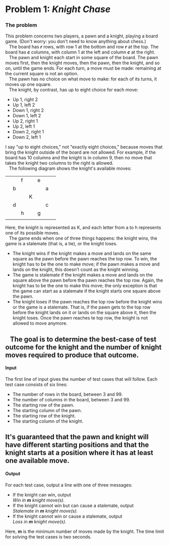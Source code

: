 # Problem 1: _Knight Chase_

### The problem

This problem concerns two players, a pawn and a knight, playing a board game. (Don't worry: you don't need to know
anything about chess.)  
&nbsp;&nbsp; The board has _**r**_ rows, with row 1 at the bottom and row _**r**_ at the top. The board has _**c**_
columns, with column 1 at the left and column _**c**_ at the right.  
&nbsp;&nbsp; The pawn and knight each start in some square of the board. The pawn moves first, then the knight moves,
then the pawn, then the knight, and so on, until the game ends. For each turn, a move must be made: remaining at the
current square is not an option.  
&nbsp;&nbsp; The pawn has no choice on what move to make: for each of its turns, it moves up one square.  
&nbsp;&nbsp; The knight, by contrast, has up to eight choice for each move:

- Up 1, right 2
- Up 1, left 2
- Down 1, right 2
- Down 1, left 2
- Up 2, right 1
- Up 2, left 1
- Down 2, right 1
- Down 2, left 1

I say "up to eight choices," not "exactly eight choices," because moves that bring the knight outside of the board are
not allowed. For example, if the board has 10 columns and the knight is in column 9, then no move that takes the knight
two columns to the right is allowed.  
&nbsp;&nbsp; The following diagram shows the knight's available moves:  

|   |   |   |   |   |   |   |
|---|---|---|---|---|---|---|
|   |   | f |   | e |   |   |
|   | b |   |   |   | a |   |
|   |   |   | K |   |   |   |
|   | d |   |   |   | c |   |
|   |   | h |   | g |   |   |
|   |   |   |   |   |   |   |

Here, the knight is represented as K, and each letter from a to h represents one of its possible moves.  
&nbsp;&nbsp; The game ends when one of three things happens: the knight wins, the game is a stalemate (that is, a tie),
or the knight loses.  
- The knight wins if the knight makes a move and lands on the same square as the pawn before the pawn reaches the top
row. To win, the knight has to be the one to make move; if the pawn makes a move and lands on the knight, this doesn't
count as the knight winning.
- The game is stalemate if the knight makes a move and lands on the square above the pawn before tha pawn reaches the
top row. Again, the knight has to be the one to make this move; the only exception is that the game can start as a 
stalemate if the knight starts one square above the pawn.
- The knight loses if the pawn reaches the top row before the knight wins or the game is a stalemate. That is, if the
pawn gets to the top row before the knight lands on it or lands on the square above it, then the knight loses. Once the
pawn reaches te top row, the knight is not allowed to move anymore.

&nbsp;&nbsp; The goal is to determine the best-case of test outcome for the knight and the number of knight moves
required to produce that outcome.
---
#### Input
The first line of input gives the number of test cases that will follow. Each test case consists of six lines:

- The number of rows in the board, between 3 and 99.
- The number of columns in the board, between 3 and 99.
- The starting row of the pawn.
- The starting column of the pawn.
- The starting row of the knight.
- The starting column of the knight.

It's guaranteed that the pawn and knight will have different starting positions and that the knight starts at a position
where it has at least one available move.
---
#### Output
For each test case, output a line with one of three messages:
- If the knight can win, output  
_Win in **m** knight move(s)._
- If the knight cannot win but can cause a stalemate, output  
_Stalemate in **m** knight move(s)._
- If the knight cannot win or cause a stalemate, output  
_Loss in **m** knight move(s)._

Here, **m** is the minimum number of moves made by the knight.
The time limit for solving the test cases is two seconds.
